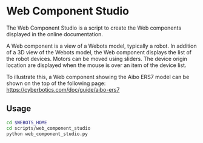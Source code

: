 # Web Component Studio

The Web Component Studio is a script to create the Web components displayed in the online documentation.

A Web component is a view of a Webots model, typically a robot.
In addition of a 3D view of the Webots model, the Web component displays the list of the robot devices.
Motors can be moved using sliders.
The device origin location are displayed when the mouse is over an item of the device list.

To illustrate this, a Web component showing the Aibo ERS7 model can be shown on the top of the following page: https://cyberbotics.com/doc/guide/aibo-ers7


## Usage

```sh
cd $WEBOTS_HOME
cd scripts/web_component_studio
python web_component_studio.py
```
